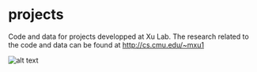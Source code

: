 # projects
Code and data for projects developped at Xu Lab. 
The research related to the code and data can be found at http://cs.cmu.edu/~mxu1

![alt text](https://www.gettyimages.com/gi-resources/images/CreativeLandingPage/HP_Sept_24_2018/CR3_GettyImages-159018836.jpg)
